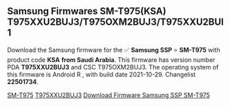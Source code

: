 <h2>Samsung Firmwares SM-T975(KSA) T975XXU2BUJ3/T975OXM2BUJ3/T975XXU2BUI1</h2>
Download the Samsung firmware for the ✅ <strong>Samsung SSP </strong> ⭐ <strong>SM-T975</strong> with product code <strong>KSA</strong> <strong> from Saudi Arabia</strong>. This firmware has version number PDA <strong>T975XXU2BUJ3</strong> and CSC T975OXM2BUJ3. The operating system of this firmware is Android R , with build date 2021-10-29. Changelist <strong>22501734</strong>.


[SM-T975](https://samfirm.shop/samsung/model/SM-T975)
[T975XXU2BUJ3](https://samfirm.shop/samsung/pda/T975XXU2BUJ3)
[Download Firmware Samsung SSP SM-T975](https://samfirm.shop/samsung/firmware/469714)

